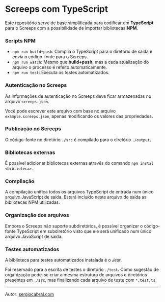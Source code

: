 # Screeps com TypeScript

Este repositório serve de base simplificada para
codificar em **TypeScript** para o Screeps com a
possibilidade de importar bibliotecas **NPM**.

### Scripts NPM

- `npm run build+push`: Compila o TypeScript para o diretório de saída e envia o código-fonte para o Screeps.
- `npm run watch`: Mesmo que **build+push**, mas a cada atualização do arquivo o processo é refeito automaticamente.
- `npm run test`: Executa os testes automatizados.

### Autenticação no Screeps

As informações de autenticação no Screeps deve ficar
armazenadas no arquivo `screeps.json`.

Você pode escrever este arquivo com base no arquivo
`example.screeps.json`, apenas modificando os valores
das propriedades.

### Publicação no Screeps

O código-fonte no diretório `./src` é compilado
para o diretório `./output`.

### Bibliotecas externas

É possível adicionar bibliotecas externas
através do comando `npm instal <biblioteca>`.

### Compilação

A compilação unifica todos os arquivos TypeScript
de entrada num único arquivo JavaScript de saída.
Estará incluído neste arquivo de saída as bibliotecas
NPM utilizadas. 

### Organização dos arquivos

Embora o Screeps não suporte subdiretórios, é
possível organizar o código-fonte TypeScript em
subdiretório visto que ele será unificado num
único arquivo JavaScript de saída.

### Testes automatizados

A biblioteca para testes automatizados instalada
é o _Jest_. 

Foi reservado para a escrita de testes o diretório
`./test`. Como sugestão de organização pode-se criar
a mesma estrutura de arquivos e diretórios presentes
em `./src`, mas finalizando cada arquivo de teste com
`*.test.ts`.

---
Autor: [sergiocabral.com](https://sergiocabral.com)
